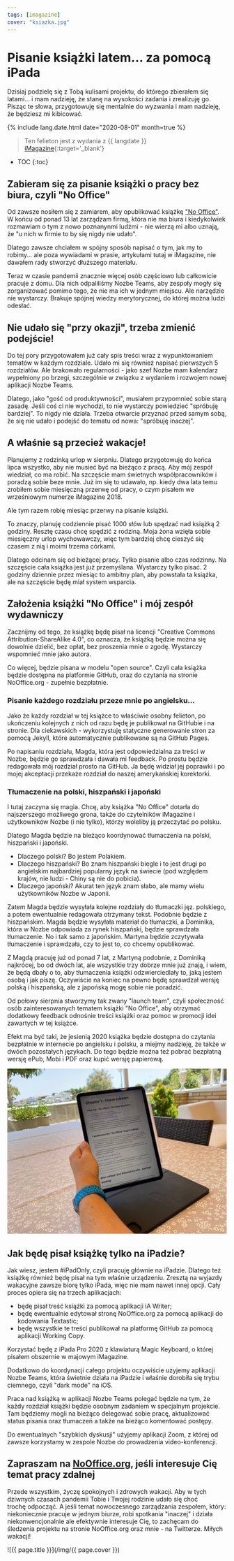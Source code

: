 ```yaml
---
tags: [imagazine]
cover: "ksiazka.jpg"
---
```


# Pisanie książki latem... za pomocą iPada

Dzisiaj podzielę się z Tobą kulisami projektu, do którego zbierałem się latami... i mam nadzieję, że stanę na wysokości zadania i zrealizuję go. Pisząc te słowa, przygotowuję się mentalnie do wyzwania i mam nadzieję, że będziesz mi kibicować.

<!--More-->

{% include lang.date.html date="2020-08-01" month=true %}

> Ten felieton jest z wydania z {{ langdate }} [iMagazine](https://imagazine.pl){:target='_blank'}

* TOC
{:toc}

## Zabieram się za pisanie książki o pracy bez biura, czyli "No Office"

Od zawsze nosiłem się z zamiarem, aby opublikować książkę ["No Office"](https://NoOffice.org/pl/). W końcu od ponad 13 lat zarządzam firmą, która nie ma biura i kiedykolwiek rozmawiam o tym z nowo poznanynmi ludźmi - nie wierzą mi albo uznają, że "u nich w firmie to by się nigdy nie udało".

Dlatego zawsze chciałem w spójny sposób napisać o tym, jak my to robimy... ale poza wywiadami w prasie, artykułami tutaj w iMagazine, nie dawałem rady stworzyć dłuższego materiału.

Teraz w czasie pandemii znacznie więcej osób częściowo lub całkowicie pracuje z domu. Dla nich odpaliliśmy Nozbe Teams, aby zespoły mogły się zorganizować pomimo tego, że nie ma ich w jednym miejscu. Ale narzędzie nie wystarczy. Brakuje spójnej wiedzy merytorycznej, do której można ludzi odesłać.

## Nie udało się "przy okazji", trzeba zmienić podejście!

Do tej pory przygotowałem już cały spis treści wraz z wypunktowaniem tematów w każdym rozdziale. Udało mi się również napisać pierwszych 5 rozdziałów. Ale brakowało regularności - jako szef Nozbe mam kalendarz wypełniony po brzegi, szczególnie w związku z wydaniem i rozwojem nowej aplikacji Nozbe Teams.

Dlatego, jako "gość od produktywności", musiałem przypomnieć sobie starą zasadę. Jeśli coś ci nie wychodzi, to nie wystarczy powiedzieć "spróbuję bardziej". To nigdy nie działa. Trzeba otwarcie przyznać przed samym sobą, że się nie udało i podejść do tematu od nowa: "spróbuję inaczej".

## A właśnie są przecież wakacje!

Planujemy z rodzinką urlop w sierpniu. Dlatego przygotowuję do końca lipca wszystko, aby nie musieć być na bieżąco z pracą. Aby mój zespół wiedział, co ma robić. Na szczęście mam świetnych współpracowników i poradzą sobie beze mnie. Już im się to udawało, np. kiedy dwa lata temu zrobiłem sobie miesięczną przerwę od pracy, o czym pisałem we wrześniowym numerze iMagazine 2018.

Ale tym razem robię miesiąc przerwy na pisanie książki.

To znaczy, planuję codziennie pisać 1000 słów lub spędzać nad książką 2 godziny. Resztę czasu chcę spędzić z rodziną. Moja żona wzięła sobie miesięczny urlop wychowawczy, więc tym bardziej chcę cieszyć się czasem z nią i moimi trzema córkami.

Dlatego odcinam się od bieżącej pracy. Tylko pisanie albo czas rodzinny. Na szczęście cała książka jest już przemyślana. Wystarczy tylko pisać. 2 godziny dziennie przez miesiąc to ambitny plan, aby powstała ta książka, ale na szczęście będę miał system wsparcia.

## Założenia książki "No Office" i mój zespół wydawniczy

Zacznijmy od tego, że książkę będę pisał na licencji "Creative Commons Attribution-ShareAlike 4.0", co oznacza, że książką będzie można się dowolnie dzielić, bez opłat, bez proszenia mnie o zgodę. Wystarczy wspomnieć mnie jako autora.

Co więcej, będzie pisana w modelu "open source". Czyli cała książka będzie dostępna na platformie GitHub, oraz do czytania na stronie NoOffice.org - zupełnie bezpłatnie.

### Pisanie każdego rozdziału przeze mnie po angielsku...

Jako że każdy rozdział w tej książce to właściwie osobny felieton, po ukończeniu kolejnych z nich od razu będę je publikował na GitHubie i na stronie. Dla ciekawskich - wykorzystuję statyczne generowanie stron za pomocą Jekyll, które automatycznie publikowane są na GitHub Pages.

Po napisaniu rozdziału, Magda, która jest odpowiedzialna za treści w Nozbe, będzie go sprawdzała i dawała mi feedback. Po prostu będzie redagowała mój rozdział prosto na GitHub. Ja będę widział jej poprawki i po mojej akceptacji przekaże rozdział do naszej amerykańskiej korektorki.

### Tłumaczenie na polski, hiszpański i japoński

I tutaj zaczyna się magia. Chcę, aby książka "No Office" dotarła do najszerszego możliwego grona, także do czytelników iMagazine i użytkowników Nozbe (i nie tylko), którzy woleliby ją przeczytać po polsku.

Dlatego Magda będzie na bieżąco koordynować tłumaczenia na polski, hiszpański i japoński.

- Dlaczego polski? Bo jestem Polakiem.
- Dlaczego hiszpański? Bo znam hiszpański biegle i to jest drugi po angielskim najbardziej popularny język na świecie (pod względem krajów, nie ludzi - Chiny są nie do pobicia).
- Dlaczego japoński? Akurat ten język znam słabo, ale mamy wielu użytkowników Nozbe w Japonii.

Zatem Magda będzie wysyłała kolejne rozdziały do tłumaczki jęz. polskiego, a potem ewentualnie redagowała otrzymany tekst. Podobnie będzie z hiszpańskim. Magda będzie wysyłała materiał do tłumaczki, a Dominika, która w Nozbe odpowiada za rynek hiszpański, będzie sprawdzała tłumaczenie. No i tak samo z japońskim. Martyna będzie zczytywała tłumaczenie i sprawdzała, czy to jest to, co chcemy opublikować.

Z Magdą pracuję już od ponad 7 lat, z Martyną podobnie, z Dominiką najkrócej, bo od dwóch lat, ale wszystkie trzy dobrze mnie już znają, i wiem, że będą dbały o to, aby tłumaczenia książki odzwierciedlały to, jaką jestem osobą i jak piszę. Oczywiście na koniec na pewno będę sprawdzał wersję polską i hiszpańską, ale z japońską mogę sobie nie poradzić.

Od połowy sierpnia stworzymy tak zwany "launch team", czyli społeczność osób zainteresowanych tematem książki "No Office", aby otrzymać dodatkowy feedback odnośnie treści książki oraz pomoc w promocji idei zawartych w tej książce.

Efekt ma być taki, że jesienią 2020 książka będzie dostępna do czytania bezpłatnie w internecie po angielsku i polsku, a miejmy nadzieję, że także w dwóch pozostałych językach. Do tego będzie można też pobrać bezpłatną wersję ePub, Mobi i PDF oraz kupić wersję papierową.

![{{ page.title }} 2](/img/ksiazka-2.jpg)

## Jak będę pisał książkę tylko na iPadzie?

Jak wiesz, jestem #iPadOnly, czyli pracuję głównie na iPadzie. Dlatego też książkę również będę pisał na tym właśnie urządzeniu. Zresztą na wyjazdy wakacyjne zawsze biorę tylko iPada, więc nie mam nawet innej opcji. Cały proces opiera się na trzech aplikacjach:

- będę pisał treść książki za pomocą aplikacji iA Writer;
- będę ewentualnie edytował stronę NoOffice.org za pomocą aplikacji do kodowania Textastic;
- będę wszystkie te treści publikował na platformę GitHub za pomocą aplikacji Working Copy.

Korzystać będę z iPada Pro 2020 z klawiaturą Magic Keyboard, o której pisałem obszernie w majowym iMagazine.

Dodatkowo do koordynacji całego projektu oczywiście użyjemy aplikacji Nozbe Teams, która świetnie działa na iPadzie i właśnie dorobiła się trybu ciemnego, czyli "dark mode" na iOS.

Praca nad książką w aplikacji Nozbe Teams polegać będzie na tym, że każdy rozdział książki będzie osobnym zadaniem w specjalnym projekcie. Tam będziemy mogli na bieżąco delegować sobie pracę, aktualizować status pisania oraz tłumaczeń a także na bieżąco komentować postępy.

Do ewentualnych "szybkich dyskusji" użyjemy aplikacji Zoom, z której od zawsze korzystamy w zespole Nozbe do prowadzenia video-konferencji.

## Zapraszam na [NoOffice.org](https://NoOffice.org/), jeśli interesuje Cię temat pracy zdalnej

Przede wszystkim, życzę spokojnych i zdrowych wakacji. Aby w tych dziwnych czasach pandemii Tobie i Twojej rodzinie udało się choć trochę odpocząć. A jeśli temat nowoczesnego zarządzania zespołem, który: niekoniecznie pracuje w jednym biurze, robi spotkania "inaczej" i działa niekonwencjonalnie ale efektywnie interesuje Cię, to zachęcam do śledzenia projektu na stronie NoOffice.org oraz mnie - na Twitterze. Miłych wakacji!

![{{ page.title }}](/img/{{ page.cover }})

[n]: https://nozbe.com/pl/?a=mike